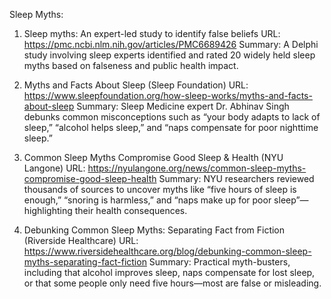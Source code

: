 Sleep Myths:

1.  Sleep myths: An expert-led study to identify false beliefs
    URL: https://pmc.ncbi.nlm.nih.gov/articles/PMC6689426
    Summary: A Delphi study involving sleep experts identified and rated 20 widely held sleep myths based on falseness and public health impact. 


2.  Myths and Facts About Sleep (Sleep Foundation)
    URL: https://www.sleepfoundation.org/how-sleep-works/myths-and-facts-about-sleep
    Summary: Sleep Medicine expert Dr. Abhinav Singh debunks common misconceptions such as “your body adapts to lack of sleep,” “alcohol helps sleep,” and “naps compensate for poor nighttime sleep.” 


3.  Common Sleep Myths Compromise Good Sleep & Health (NYU Langone)
    URL: https://nyulangone.org/news/common-sleep-myths-compromise-good-sleep-health
    Summary: NYU researchers reviewed thousands of sources to uncover myths like “five hours of sleep is enough,” “snoring is harmless,” and “naps make up for poor sleep”—highlighting their health consequences. 

4.  Debunking Common Sleep Myths: Separating Fact from Fiction (Riverside Healthcare)
    URL: https://www.riversidehealthcare.org/blog/debunking-common-sleep-myths-separating-fact-fiction
    Summary: Practical myth-busters, including that alcohol improves sleep, naps compensate for lost sleep, or that some people only need five hours—most are false or misleading. 


